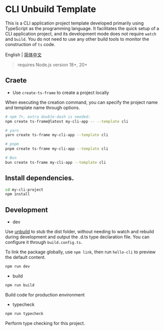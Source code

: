 # CLI Unbuild Template

This is a CLI application project template developed primarily using TypeScript as the programming language. It facilitates the quick setup of a CLI application project, and its development mode does not require `watch` and `build`. You do not need to use any other build tools to monitor the construction of `ts` code.

English | [简体中文](https://github.com/hacxy/cli-template/blob/main/README_zh.md)

> requires Node.js version 18+, 20+

## Craete

- Use `create-ts-frame` to create a project locally

When executing the creation command, you can specify the project name and template name through options.

```sh
# npm 7+, extra double-dash is needed:
npm create ts-frame@latest my-cli-app -- --template cli

# yarn
yarn create ts-frame my-cli-app --template cli

# pnpm
pnpm create ts-frame my-cli-app --template cli

# Bun
bun create ts-frame my-cli-app --template cli
```

## Install dependencies.

```sh
cd my-cli-project
npm install
```

## Development

- dev

Use [unbuild](https://github.com/unjs/unbuild) to stub the dist folder, without needing to watch and rebuild during development and output the .d.ts type declaration file. You can configure it through `build.config.ts`.

To link the package globally, use `npm link`, then run `hello-cli` to preview the default content.

```sh
npm run dev
```

- build

```sh
npm run build
```

Build code for production environment

- typecheck

```sh
npm run typecheck
```

Perform type checking for this project.
